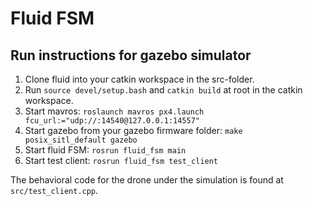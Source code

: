 # Fluid FSM

## Run instructions for gazebo simulator

1. Clone fluid into your catkin workspace in the src-folder.
2. Run `source devel/setup.bash` and `catkin build` at root in the catkin workspace.
3. Start mavros: `roslaunch mavros px4.launch fcu_url:="udp://:14540@127.0.0.1:14557"`
4. Start gazebo from your gazebo firmware folder: `make posix_sitl_default gazebo`
5. Start fluid FSM: `rosrun fluid_fsm main`
6. Start test client: `rosrun fluid_fsm test_client`


The behavioral code for the drone under the simulation is found at `src/test_client.cpp`.
